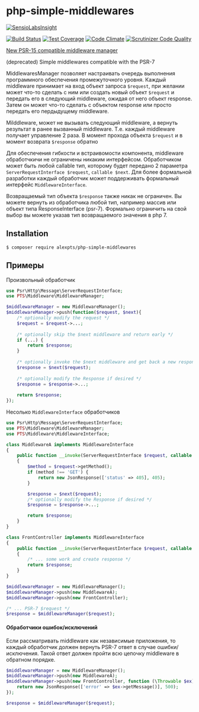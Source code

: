# php-simple-middlewares

[![SensioLabsInsight](https://insight.sensiolabs.com/projects/2ae889b1-18df-43ef-9724-dce19c388e46/big.png)](https://insight.sensiolabs.com/projects/2ae889b1-18df-43ef-9724-dce19c388e46)

[![Build Status](https://travis-ci.org/alexpts/php-simple-middlewares.svg?branch=master)](https://travis-ci.org/alexpts/php-simple-middlewares)
[![Test Coverage](https://codeclimate.com/github/alexpts/php-simple-middlewares/badges/coverage.svg)](https://codeclimate.com/github/alexpts/php-simple-middlewares/coverage)
[![Code Climate](https://codeclimate.com/github/alexpts/php-simple-middlewares/badges/gpa.svg)](https://codeclimate.com/github/alexpts/php-simple-middlewares)
[![Scrutinizer Code Quality](https://scrutinizer-ci.com/g/alexpts/php-simple-middlewares/badges/quality-score.png?b=master)](https://scrutinizer-ci.com/g/alexpts/php-simple-middlewares/?branch=master)

[New PSR-15 compatible middleware manager](https://github.com/alexpts/psr15-middleware-manager)

(deprecated)
Simple middlewares compatible with the PSR-7

MiddlewaresManager позволяет настраивать очередь выполнения программного обеспечения промежуточного уровня.
Каждый middleware принимает на вход объект запроса `$request`, при желании может что-то сделать с ним или создать новый объект `$request` и передать его в следующий middleware, ожидая от него объект response. Затем он может что-то сделать с объектом response или просто передать его пердыдущему middleware.

Milddleware, может не вызывать следующий middleware, а вернуть результат в ранее вызванный middleware.
Т.е. каждый middleware получает управление 2 раза. В момент прохода объекта `$request` и в момент возврата `$response` обратно

Для обеспечения гибкости и встраивомости компонента, middleware обработчкичи не ограничены никаким интерфейсом. Обработчиком может быть любой callable тип, которому будет передано 2 параметра `ServerRequestInterface $request`, `callable $next`. Для более формальной разработки каждый обработчик может поддерживать формальный интерфейс `MiddlewareInterface`.

Возвращаемый тип объекта `$response` также никак не ограничен. Вы можете вернуть из обработчика любой тип, например массив или объект типа ResponseInterface (psr-7). Формально ограничить на свой выбор вы можете указав тип возвращаемого значения в php 7.

## Installation

```$ composer require alexpts/php-simple-middlewares```

## Примеры

Произвольный обработчик

```php
use Psr\Http\Message\ServerRequestInterface;
use PTS\Middleware\MiddlewareManager;

$middlewareManager = new MiddlewareManager();
$middlewareManager->push(function($request, $next){
    /* optionally modify the request */
    $request = $request->...;
	
    /* optionally skip the $next middleware and return early */
    if (...) {
        return $response;
    }
	
    /* optionally invoke the $next middleware and get back a new response */
    $response = $next($request);
	
    /* optionally modify the Response if desired */
    $response = $response->...;
	
    return $response;
});
```


Несолько `MiddlewareInterface` обработчиков

```php
use Psr\Http\Message\ServerRequestInterface;
use PTS\Middleware\MiddlewareManager;
use PTS\Middleware\MiddlewareInterface;

class MiddlewareA implements MiddlewareInterface
{
    public function __invoke(ServerRequestInterface $request, callable $next)
    {
        $method = $request->getMethod();
        if (method !== 'GET') {
            return new JsonResponse(['status' => 405], 405);
        }

        $response = $next($request);
        /* optionally modify the Response if desired */
        $response = $response->...;

        return $response;
    }
}

class FrontController implements MiddlewareInterface
{
    public function __invoke(ServerRequestInterface $request, callable $next)
    {
        /* ... some work and create response */	
        return $response;
    }
}

$middlewareManager = new MiddlewareManager();
$middlewareManager->push(new MiddlewareA);
$middlewareManager->push(new FrontController);

/* ... PSR-7 $request */
$response = $middlewareManager($request);
```


#### Обработчики ошибок/исключений
Если рассматривать middleware как независимые приложения, то каждый обработчик должен вернуть PSR-7 ответ в случае ошибки/исключения.
Такой ответ должен пройти всю цепочку middleware в обратном порядке.

```php
$middlewareManager = new MiddlewareManager();
$middlewareManager->push(new MiddlewareA);
$middlewareManager->push(new FrontController, function (\Throwable $ex) {
    return new JsonResponse(['error' => $ex->getMessage()], 500);
});

$response = $middlewareManager($request);
```
